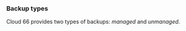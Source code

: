 <!-- usedin: [ _legacy_docker/AddOns] - post: -->


### Backup types

Cloud 66 provides two types of backups: _managed_ and _unmanaged_.


